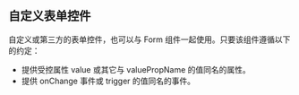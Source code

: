 ## 自定义表单控件

自定义或第三方的表单控件，也可以与 Form 组件一起使用。只要该组件遵循以下的约定：

- 提供受控属性 value 或其它与 valuePropName 的值同名的属性。
- 提供 onChange 事件或 trigger 的值同名的事件。
